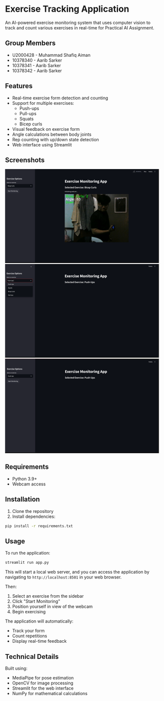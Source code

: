 # Exercise Tracking Application

An AI-powered exercise monitoring system that uses computer vision to track and count various exercises in real-time for Practical AI Assignment.

## Group Members

- U2000428 - Muhammad Shafiq Aiman
- 10378340 - Aarib Sarker
- 10378341 - Aarib Sarker
- 10378342 - Aarib Sarker

## Features

- Real-time exercise form detection and counting
- Support for multiple exercises:
  - Push-ups
  - Pull-ups
  - Squats
  - Bicep curls
- Visual feedback on exercise form
- Angle calculations between body joints
- Rep counting with up/down state detection
- Web interface using Streamlit

## Screenshots

![Screenshot 1](screenshots/screenshot1.png)
![Screenshot 2](screenshots/screenshot2.png)
![Screenshot 3](screenshots/screenshot3.png)

## Requirements

- Python 3.9+
- Webcam access

## Installation

1. Clone the repository
2. Install dependencies:

```bash
pip install -r requirements.txt
```

## Usage

To run the application:

```bash
streamlit run app.py
```

This will start a local web server, and you can access the application by navigating to `http://localhost:8501` in your web browser.

Then:
1. Select an exercise from the sidebar
2. Click "Start Monitoring" 
3. Position yourself in view of the webcam
4. Begin exercising

The application will automatically:
- Track your form
- Count repetitions
- Display real-time feedback

## Technical Details

Built using:
- MediaPipe for pose estimation
- OpenCV for image processing
- Streamlit for the web interface
- NumPy for mathematical calculations